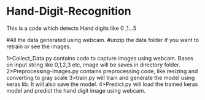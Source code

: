# Hand-Digit-Recognition
This is a code which detects Hand digits like 0 ,1...5

#All the data generated using webcam.
#unzip the data folder if you want to retrain or see the images.

1>Collect_Data.py contains code to capture images using webcam. Bases on input string like 0,1,2,3 etc, image will be saves in directory folder.
2>Preprocessing-Images.py contains preprocessing code, like resizing and converting to gray scale
3>train.py will train and generate the model using keras lib. It will also save the model.
4>Predict.py will load the trained keras model and predict the hand digit image using webcam.
